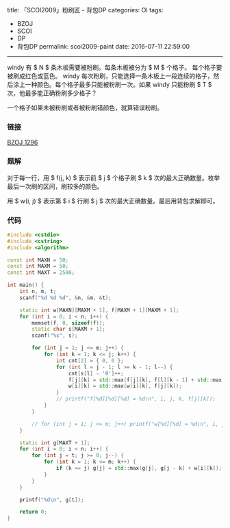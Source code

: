 title: 「SCOI2009」粉刷匠 - 背包DP
categories: OI
tags: 
  - BZOJ
  - SCOI
  - DP
  - 背包DP
permalink: scoi2009-paint
date: 2016-07-11 22:59:00
---

windy 有 $ N $ 条木板需要被粉刷。每条木板被分为 $ M $ 个格子。 每个格子要被刷成红色或蓝色。 windy 每次粉刷，只能选择一条木板上一段连续的格子，然后涂上一种颜色。每个格子最多只能被粉刷一次。如果 windy 只能粉刷 $ T $ 次，他最多能正确粉刷多少格子？

一个格子如果未被粉刷或者被粉刷错颜色，就算错误粉刷。

<!-- more -->

### 链接
[BZOJ 1296](http://www.lydsy.com/JudgeOnline/problem.php?id=1296)

### 题解
对于每一行，用 $ f(j, k) $ 表示前 $ j $ 个格子刷 $ k $ 次的最大正确数量。枚举最后一次刷的区间，刷较多的颜色。

用 $ w(i, j) $ 表示第 $ i $ 行刷 $ j $ 次的最大正确数量。最后用背包求解即可。

### 代码
```c++
#include <cstdio>
#include <cstring>
#include <algorithm>

const int MAXN = 50;
const int MAXM = 50;
const int MAXT = 2500;

int main() {
	int n, m, t;
	scanf("%d %d %d", &n, &m, &t);

	static int w[MAXN][MAXM + 1], f[MAXM + 1][MAXM + 1];
	for (int i = 0; i < n; i++) {
		memset(f, 0, sizeof(f));
		static char s[MAXM + 1];
		scanf("%s", s);

		for (int j = 1; j <= m; j++) {
			for (int k = 1; k <= j; k++) {
				int cnt[2] = { 0, 0 };
				for (int l = j - 1; l >= k - 1; l--) {
					cnt[s[l] - '0']++;
					f[j][k] = std::max(f[j][k], f[l][k - 1] + std::max(cnt[0], cnt[1]));
					w[i][k] = std::max(w[i][k], f[j][k]);
				}
				// printf("f[%d][%d][%d] = %d\n", i, j, k, f[j][k]);
			}
		}

		// for (int j = 1; j <= m; j++) printf("w[%d][%d] = %d\n", i, j, w[i][j]);
	}

	static int g[MAXT + 1];
	for (int i = 0; i < n; i++) {
		for (int j = t; j >= 0; j--) {
			for (int k = 1; k <= m; k++) {
				if (k <= j) g[j] = std::max(g[j], g[j - k] + w[i][k]);
			}
		}
	}

	printf("%d\n", g[t]);

	return 0;
}
```

